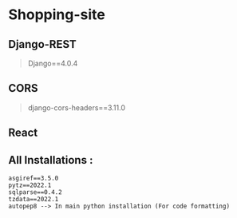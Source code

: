 # Shopping-site
 
 ## Django-REST
  > Django==4.0.4
 ## CORS
  > django-cors-headers==3.11.0
 ## React
 ## All Installations :
    asgiref==3.5.0
    pytz==2022.1
    sqlparse==0.4.2
    tzdata==2022.1
    autopep8 --> In main python installation (For code formatting)
